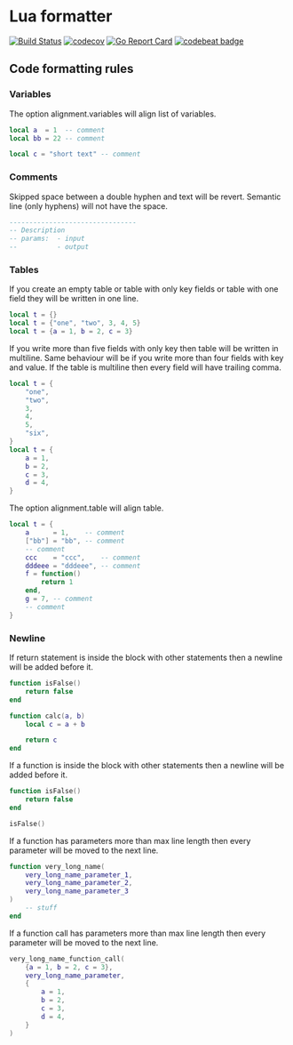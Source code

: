 # Lua formatter

[![Build Status](https://travis-ci.org/iMega/luaformatter.svg?branch=master)](https://travis-ci.org/iMega/luaformatter) [![codecov](https://codecov.io/gh/iMega/luaformatter/branch/master/graph/badge.svg?token=O1619F5DYR)](https://codecov.io/gh/iMega/luaformatter) [![Go Report Card](https://goreportcard.com/badge/github.com/imega/luaformatter)](https://goreportcard.com/report/github.com/imega/luaformatter) [![codebeat badge](https://codebeat.co/badges/27b31bf7-fe96-421f-a1dd-0d3fe7613c60)](https://codebeat.co/projects/github-com-imega-luaformatter-master)

## Code formatting rules

### Variables

The option alignment.variables will align list of variables.

```lua
local a  = 1  -- comment
local bb = 22 -- comment

local c = "short text" -- comment
```

### Comments

Skipped space between a double hyphen and text will be revert. Semantic line
(only hyphens) will not have the space.

```lua
--------------------------------
-- Description
-- params:  - input
--          - output
```

### Tables

If you create an empty table or table with only key fields or
table with one field they will be written in one line.

```lua
local t = {}
local t = {"one", "two", 3, 4, 5}
local t = {a = 1, b = 2, c = 3}
```

If you write more than five fields with only key then table will be written in
multiline. Same behaviour will be if you write more than four fields
with key and value. If the table is multiline then every field will have
trailing comma.

```lua
local t = {
    "one",
    "two",
    3,
    4,
    5,
    "six",
}
local t = {
    a = 1,
    b = 2,
    c = 3,
    d = 4,
}
```

The option alignment.table will align table.

```lua
local t = {
    a      = 1,    -- comment
    ["bb"] = "bb", -- comment
    -- comment
    ccc    = "ccc",    -- comment
    dddeee = "dddeee", -- comment
    f = function()
        return 1
    end,
    g = 7, -- comment
    -- comment
}
```

### Newline

If return statement is inside the block with other statements then a newline
will be added before it.

```lua
function isFalse()
    return false
end

function calc(a, b)
    local c = a + b

    return c
end
```

If a function is inside the block with other statements then a newline
will be added before it.

```lua
function isFalse()
    return false
end

isFalse()
```

If a function has parameters more than max line length then
every parameter will be moved to the next line.

```lua
function very_long_name(
    very_long_name_parameter_1,
    very_long_name_parameter_2,
    very_long_name_parameter_3
)
    -- stuff
end
```

If a function call has parameters more than max line length then
every parameter will be moved to the next line.

```lua
very_long_name_function_call(
    {a = 1, b = 2, c = 3},
    very_long_name_parameter,
    {
        a = 1,
        b = 2,
        c = 3,
        d = 4,
    }
)
```
